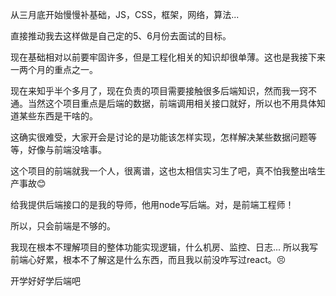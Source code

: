 从三月底开始慢慢补基础，JS，CSS，框架，网络，算法...



直接推动我去这样做是自己定的5、6月份去面试的目标。



现在基础相对以前要牢固许多，但是工程化相关的知识却很单薄。这也是我接下来一两个月的重点之一。



现在来知乎半个多月了，现在负责的项目需要接触很多后端知识，然而我一窍不通。当然这个项目重点是后端的数据，前端调用相关接口就好，所以也不用具体知道某些东西是干啥的。



这确实很难受，大家开会是讨论的是功能该怎样实现，怎样解决某些数据问题等等，好像与前端没啥事。



这个项目的前端就我一个人，很离谱，这也太相信实习生了吧，真不怕我整出啥生产事故😊



给我提供后端接口的是我的导师，他用node写后端。对，是前端工程师！



所以，只会前端是不够的。



我现在根本不理解项目的整体功能实现逻辑，什么机房、监控、日志... 所以我写前端心好累，根本不了解这是什么东西，而且我以前没咋写过react。😣



开学好好学后端吧
